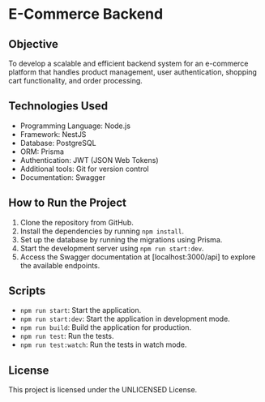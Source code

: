 # E-Commerce Backend

## Objective
To develop a scalable and efficient backend system for an e-commerce platform that handles product management, user authentication, shopping cart functionality, and order processing.

## Technologies Used
- Programming Language: Node.js
- Framework: NestJS 
- Database: PostgreSQL
- ORM: Prisma
- Authentication: JWT (JSON Web Tokens) 
- Additional tools: Git for version control
- Documentation: Swagger

## How to Run the Project
1. Clone the repository from GitHub.
2. Install the dependencies by running `npm install`.
3. Set up the database by running the migrations using Prisma.
4. Start the development server using `npm run start:dev`.
5. Access the Swagger documentation at [localhost:3000/api] to explore the available endpoints.

## Scripts
- `npm run start`: Start the application.
- `npm run start:dev`: Start the application in development mode.
- `npm run build`: Build the application for production.
- `npm run test`: Run the tests.
- `npm run test:watch`: Run the tests in watch mode.

## License
This project is licensed under the UNLICENSED License.
